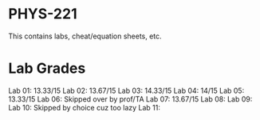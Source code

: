 # PHYS-221
This contains labs, cheat/equation sheets, etc.

Lab Grades
==========
Lab 01: 13.33/15
Lab 02: 13.67/15
Lab 03: 14.33/15
Lab 04: 14/15
Lab 05: 13.33/15
Lab 06: Skipped over by prof/TA
Lab 07: 13.67/15
Lab 08: 
Lab 09: 
Lab 10: Skipped by choice cuz too lazy
Lab 11: 